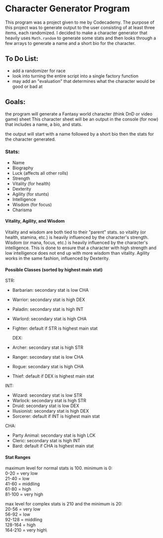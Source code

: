 # Character Generator Program
This program was a project given to me by Codecademy. The purpose of this project was to generate output to the user consisting of at least three items, each randomized. I decided to make a character generator that heavily uses `Math.random` to generate some stats and then looks through a few arrays to generate a name and a short bio for the character.

## To Do List:
  * add a randomizer for race
  * look into turning the entire script into a single factory function
  * may add an "evaluation" that determines what the character would be good or bad at


## Goals:
the program will generate a Fantasy world character (think DnD or video game) sheet
This character sheet will be an output in the console (for now) that includes a name, a bio, and stats.

the output will start with a name followed by a short bio then the stats for the character generated.

### Stats:
  * Name
  * Biography
  * Luck (affects all other rolls)
  * Strength
  * Vitality (for health)
  * Dexterity
  * Agility (for stunts)
  * Intelligence
  * Wisdom (for focus)
  * Charisma

  #### Vitality, Agility, and Wisdom
  Vitality and wisdom are both tied to their "parent" stats. so vitality (or health, stamina, etc.) is heavily influenced by the character's strength. Wisdom (or mana, focus, etc.) is heavily influenced by the character's intelligence. This is done to ensure that a character with high strength and low intelligence does not end up with more wisdom than vitality. Agility works in the same fashion, influenced by Dexterity.

  #### Possible Classes (sorted by highest main stat)
  STR:
  * Barbarian: secondary stat is low CHA
  * Warrior: secondary stat is high DEX
  * Paladin: secondary stat is high INT
  * Warlord: secondary stat is high CHA
  * Fighter: default if STR is highest main stat

    DEX:
  * Archer: secondary stat is high STR
  * Ranger: secondary stat is low CHA
  * Rogue: secondary stat is high CHA
  * Thief: default if DEX is highest main stat

  INT:
  * Wizard: secondary stat is low STR
  * Warlock: secondary stat is high STR
  * Druid: secondary stat is low DEX
  * Illusionist: secondary stat is high DEX
  * Sorcerer: default if INT is highest main stat

  CHA:
  * Party Animal: secondary stat is high LCK
  * Cleric: secondary stat is high INT
  * Bard: default if CHA is highest main stat
    

#### Stat Ranges
  maximum level for normal stats is 100. minimum is 0:\
  0-20 = very low\
  21-40 = low\
  41-60 = middling\
  61-80 = high\
  81-100 = very high

  max level for complex stats is 210 and the minimum is 20:\
  20-56 = very low\
  56-92 = low\
  92-128 = middling\
  128-164 = high\
  164-210 = very high\